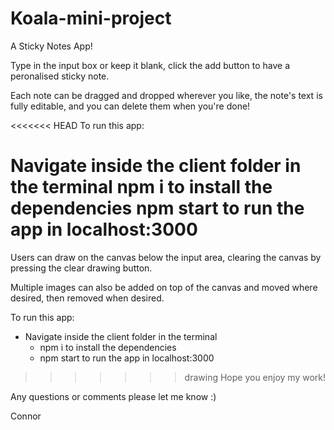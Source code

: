 # Koala-mini-project

A Sticky Notes App!

Type in the input box or keep it blank, click the add button to have a peronalised sticky note.

Each note can be dragged and dropped wherever you like, the note's text is fully editable, and you can delete them when you're done!

<<<<<<< HEAD
To run this app:

Navigate inside the client folder in the terminal
npm i to install the dependencies
npm start to run the app in localhost:3000
=======
Users can draw on the canvas below the input area, clearing the canvas by pressing the clear drawing button.

Multiple images can also be added on top of the canvas and moved where desired, then removed when desired.

To run this app:

- Navigate inside the client folder in the terminal
  - npm i to install the dependencies
  - npm start to run the app in localhost:3000

>>>>>>> drawing
Hope you enjoy my work!

Any questions or comments please let me know :)

Connor
